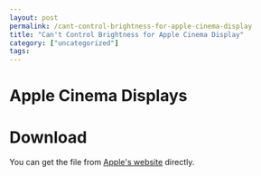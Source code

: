 ```yaml
---
layout: post
permalink: /cant-control-brightness-for-apple-cinema-display
title: "Can't Control Brightness for Apple Cinema Display"
category: ["uncategorized"]
tags: 
---
```

# Apple Cinema Displays

# Download

You can get the file from [Apple's website](http://download.info.apple.com/Apple_Hardware_Test/EDID_Reset_Tool.dmg) directly.

